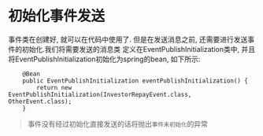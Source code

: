 # 初始化事件发送

事件类在创建好, 就可以在代码中使用了. 但是在发送消息之前, 还需要进行发送事件的初始化.我们将需要发送的消息类
定义在EventPublishInitialization类中, 并且将EventPublishInitialization初始化为spring的bean, 如下所示: 

```
    @Bean
    public EventPublishInitialization eventPublishInitialization() {
        return new EventPublishInitialization(InvestorRepayEvent.class, OtherEvent.class);
    }    
```

> 事件没有经过初始化直接发送的话将抛出`事件未初始化`的异常
 
 


